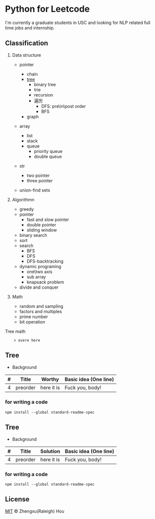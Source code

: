 # Python for Leetcode 

I'm currently a graduate students in USC and looking for NLP related full time jobs and internship.


## Classification
1. Data structure
    - pointer
        - chain
        - [tree](#tree)
            - binary tree
            - trie
            - recursion
            - 遍历
                - DFS: pre\in\post order
                - BFS
        - graph         

    - array
        - list
        - stack
        - queue
            - priority queue
            - double queue
    - str
        - two pointer
        - three pointer
    - union-find sets

2. Algorithmn
    - greedy
    - pointer
        - fast and slow pointer
        - double pointer
        - sliding window
    - binary search
    - sort
    - search
        - BFS
        - DFS
        - DFS-backtracking
    - dynamic programing
        - one\two axis
        - sub array
        - knapsack problem
    - divide and conquer
3. Math
    - random and sampling
    - factors and multiples
    - prime number
    - bit operation
     
        
Tree
math

        > overe here

## Tree
 - Background 
 
| # | Title | Worthy | Basic idea (One line) |
|---| ----- | -------- | --------------------- |
|4 | preorder | here it is | Fuck you, body! |

### for writing a code
```
npm install --global standard-readme-spec
```

## Tree
 - Background 
 
| # | Title | Solution | Basic idea (One line) |
|---| ----- | -------- | --------------------- |
|4 | preorder | here it is | Fuck you, body! |



### for writing a code
```
npm install --global standard-readme-spec
```


## License

[MIT](LICENSE) © Zhengxu(Raleigh) Hou


